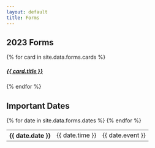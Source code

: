 ```yaml
---
layout: default
title: Forms
---
```


<section class="diamond-bg">
    <div class="container">
        <h1 class="display-1 shadow-text lh-1">2023 Forms</h1>
        <div class="row row-cols-1 row-cols-sm-2 row-cols-md-4 g-4 pb-5">
        {% for card in site.data.forms.cards %}
            <div class="col">
                <a href="/cif-2024/assets/pdf/{{ card.file }}.pdf" target="_blank" class="text-decoration-none">
                    <div class="card text-dark text-center bg-warning mb-3 h-100">
                        <div class="card-header text-center display-1"><i class="bi bi-file-earmark-pdf"></i></div>
                        <div class="card-body">
                            <h5 class="card-title">{{ card.title }}</h5>
                        </div>
                    </div>
                </a>
            </div>
        {% endfor %}
        </div>
        <div class="container bg-dark">
            <h1 class="display-1 shadow-text lh-1">Important Dates</h1>
            <div class="table-responsive text-start">
                <table class="table table-dark table-striped">
                    <tbody>
                        {% for date in site.data.forms.dates %}
                        <tr>
                            <th scope="row">{{ date.date }}</th>
                            <td>{{ date.time }}</td>
                            <td>{{ date.event }}</td>
                        </tr>
                        {% endfor %}
                    </tbody>
                </table>
            </div>
        </div>
    </div>
</section>
